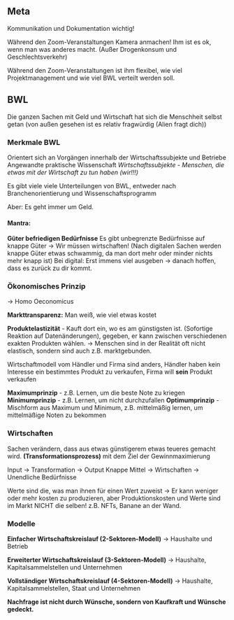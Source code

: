 ## Meta
Kommunikation und Dokumentation wichtig!

Während den Zoom-Veranstaltungen Kamera anmachen! Ihm ist es ok, wenn man was anderes macht. (Außer Drogenkonsum und Geschlechtsverkehr)

Während den Zoom-Veranstaltungen ist ihm flexibel, wie viel Projektmanagement und wie viel BWL verteilt werden soll.
## BWL
Die ganzen Sachen mit Geld und Wirtschaft hat sich die Menschheit selbst getan (von außen gesehen ist es relativ fragwürdig (Alien fragt dich))
### Merkmale BWL
Orientert sich an Vorgängen innerhalb der Wirtschaftssubjekte und Betriebe
Angewandte praktische Wissenschaft
*Wirtschaftssubjekte - Menschen, die etwas mit der Wirtschaft zu tun haben (wir!!!)*

Es gibt viele viele Unterteilungen von BWL, entweder nach Branchenorientierung und Wissenschaftsprogramm

Aber: Es geht immer um Geld.
#### Mantra:
**Güter befriedigen Bedürfnisse**
Es gibt unbegrenzte Bedürfnisse auf knappe Güter -> Wir müssen wirtschaften!
(Nach digitalen Sachen werden knappe Güter etwas schwammig, da man dort mehr oder minder nichts mehr knapp ist)
Bei digital: Erst immens viel ausgeben -> danach hoffen, dass es zurück zu dir kommt.
### Ökonomisches Prinzip
-> Homo Oeconomicus

**Markttransparenz:**
Man weiß, wie viel etwas kostet

**Produktelastizität** - Kauft dort ein, wo es am günstigsten ist. (Sofortige Reaktion auf Datenänderungen), gegeben, er kann zwischen verschiedenen exakten Produkten wählen.
-> Menschen sind in der Realität oft nicht elastisch, sondern sind auch z.B. marktgebunden.

Wirtschaftmodell vom Händler und Firma sind anders, Händler haben kein Interesse ein bestimmtes Produkt zu verkaufen, Firma will **sein** Produkt verkaufen

**Maximumprinzip** - z.B. Lernen, um die beste Note zu kriegen
**Minimumprinzip** - z.B. Lernen, um nicht durchzufallen
**Optimumprinzip** - Mischform aus Maximum und Minimum, z.B. mittelmäßig lernen, um mittelmäßige Noten zu bekommen
### Wirtschaften
Sachen verändern, dass aus etwas günstigerem etwas teueres gemacht wird. **(Transformationsprozess)** mit dem Ziel der Gewinnmaximierung

Input -> Transformation -> Output
Knappe Mittel -> Wirtschaften -> Unendliche Bedürfnisse

Werte sind die, was man ihnen für einen Wert zuweist -> Er kann weniger oder mehr kosten zu produzieren, aber Produktionskosten und Werte sind im Markt NICHT die selben! z.B. NFTs, Banane an der Wand.
### Modelle
**Einfacher Wirtschaftskreislauf (2-Sektoren-Modell)**
-> Haushalte und Betrieb

**Erweiterter Wirtschaftskreislauf (3-Sektoren-Modell)**
-> Haushalte, Kapitalsammelstellen und Unternehmen

**Vollständiger Wirtschaftskreislauf (4-Sektoren-Modell)**
-> Haushalte, Kapitalsammelstellen, Staat und Unternehmen

**Nachfrage ist nicht durch Wünsche, sondern von Kaufkraft und Wünsche gedeckt.**


